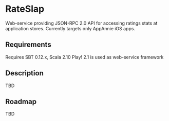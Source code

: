 RateSlap
========

Web-service providing JSON-RPC 2.0 API for accessing ratings stats at application stores. Currently targets only AppAnnie iOS apps.

## Requirements

Requires SBT 0.12.x, Scala 2.10
Play! 2.1 is used as web-service framework


## Description

TBD

## Roadmap

TBD